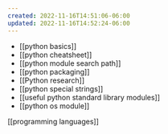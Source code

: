 ```yaml
---
created: 2022-11-16T14:51:06-06:00
updated: 2022-11-16T14:52:24-06:00
---
```

- [[python basics]]
- [[python cheatsheet]]
- [[python module search path]]
- [[python packaging]]
- [[Python research]]
- [[python special strings]]
- [[useful python standard library modules]]
- [[python os module]]

[[programming languages]]
